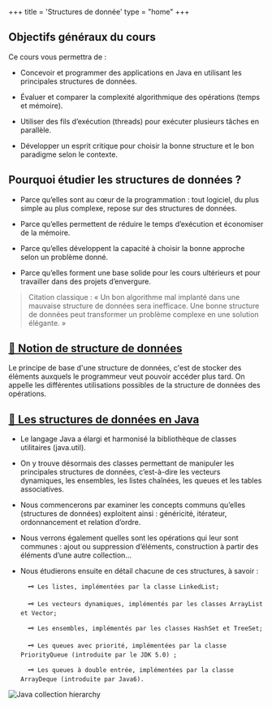 +++ 
title = 'Structures de donnée' 
type = "home" 
+++

## Objectifs généraux du cours
Ce cours vous permettra de :
- Concevoir et programmer des applications en Java en utilisant les principales structures de données.

- Évaluer et comparer la complexité algorithmique des opérations (temps et mémoire).

- Utiliser des fils d’exécution (threads) pour exécuter plusieurs tâches en parallèle.

- Développer un esprit critique pour choisir la bonne structure et le bon paradigme selon le contexte.

## Pourquoi étudier les structures de données ?

- Parce qu’elles sont au cœur de la programmation : tout logiciel, du plus simple au plus complexe, repose sur des structures de données.

- Parce qu’elles permettent de réduire le temps d’exécution et économiser de la mémoire.

- Parce qu’elles développent la capacité à choisir la bonne approche selon un problème donné.

- Parce qu’elles forment une base solide pour les cours ultérieurs et pour travailler dans des projets d’envergure.

> Citation classique : « Un bon algorithme mal implanté dans une mauvaise structure de données sera inefficace.
Une bonne structure de données peut transformer un problème complexe en une solution élégante. »


## <ins>🌼 Notion de structure de données</ins>

Le principe de base d'une structure de données, c'est de stocker des éléments auxquels le programmeur veut pouvoir accéder plus tard. On appelle les différentes utilisations possibles de la structure de données des opérations.

## <ins>🌼 Les structures de données en Java</ins>

* Le langage Java a élargi et harmonisé la bibliothèque de classes utilitaires (java.util).
 
* On y trouve désormais des classes permettant de manipuler les principales structures de données, c’est-à-dire les vecteurs dynamiques, les ensembles, les listes chaînées, les queues et les tables associatives.

* Nous commencerons par examiner les concepts communs qu’elles (structures de données) exploitent ainsi : généricité, itérateur, ordonnancement et relation d’ordre. 

* Nous verrons également quelles sont les opérations qui leur sont communes : ajout ou suppression d’éléments, construction à partir des éléments d’une autre collection...

* Nous étudierons ensuite en détail chacune de ces structures, à savoir :

        🗝 Les listes, implémentées par la classe LinkedList;

        🗝 Les vecteurs dynamiques, implémentés par les classes ArrayList et Vector;

        🗝 Les ensembles, implémentés par les classes HashSet et TreeSet;

        🗝 Les queues avec priorité, implémentées par la classe PriorityQueue (introduite par le JDK 5.0) ;

        🗝 Les queues à double entrée, implémentées par la classe ArrayDeque (introduite par Java6).


![Java collection hierarchy](/420-311/images/Collection_Hierarchy.jpg)